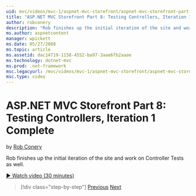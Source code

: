 ```yaml
---
uid: mvc/videos/mvc-1/aspnet-mvc-storefront/aspnet-mvc-storefront-part-8-testing-controllers-iteration-1-complete
title: "ASP.NET MVC Storefront Part 8: Testing Controllers, Iteration 1 Complete | Microsoft Docs"
author: robconery
description: "Rob finishes up the initial iteration of the site and work on Controller Tests as well."
ms.author: aspnetcontent
manager: wpickett
ms.date: 05/27/2008
ms.topic: article
ms.assetid: dac14719-1158-4552-ba97-3aae6fb2aaae
ms.technology: dotnet-mvc
ms.prod: .net-framework
msc.legacyurl: /mvc/videos/mvc-1/aspnet-mvc-storefront/aspnet-mvc-storefront-part-8-testing-controllers-iteration-1-complete
msc.type: video
---
```

ASP.NET MVC Storefront Part 8: Testing Controllers, Iteration 1 Complete
====================
by [Rob Conery](https://github.com/robconery)

Rob finishes up the initial iteration of the site and work on Controller Tests as well.

[&#9654; Watch video (30 minutes)](https://channel9.msdn.com/Blogs/ASP-NET-Site-Videos/aspnet-mvc-storefront-part-8-testing-controllers-iteration-1-complete)

>[!div class="step-by-step"]
[Previous](aspnet-mvc-storefront-part-7-routing-and-ui-work.md)
[Next](aspnet-mvc-storefront-part-9-the-shopping-cart.md)